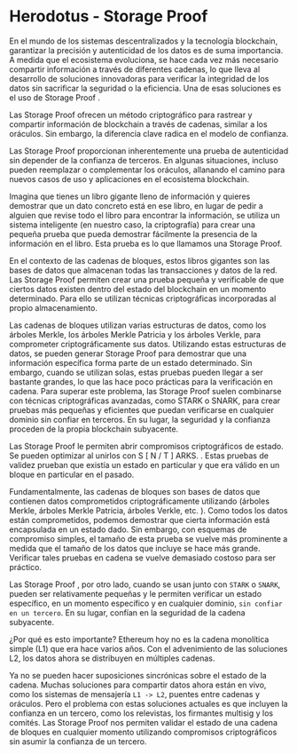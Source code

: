 # Herodotus - Storage Proof
En el mundo de los sistemas descentralizados y la tecnología blockchain, garantizar la precisión y autenticidad de los datos es de suma importancia. A medida que el ecosistema evoluciona, se hace cada vez más necesario compartir información a través de diferentes cadenas, lo que lleva al desarrollo de soluciones innovadoras para verificar la integridad de los datos sin sacrificar la seguridad o la eficiencia. Una de esas soluciones es el uso de Storage Proof .

Las Storage Proof  ofrecen un método criptográfico para rastrear y compartir información de blockchain a través de cadenas, similar a los oráculos. Sin embargo, la diferencia clave radica en el modelo de confianza.

Las Storage Proof  proporcionan inherentemente una prueba de autenticidad sin depender de la confianza de terceros. En algunas situaciones, incluso pueden reemplazar o complementar los oráculos, allanando el camino para nuevos casos de uso y aplicaciones en el ecosistema blockchain.

Imagina que tienes un libro gigante lleno de información y quieres demostrar que un dato concreto está en ese libro, en lugar de pedir a alguien que revise todo el libro para encontrar la información, se utiliza un sistema inteligente (en nuestro caso, la criptografía) para crear una pequeña prueba que pueda demostrar fácilmente la presencia de la información en el libro. Esta prueba es lo que llamamos una Storage Proof.

En el contexto de las cadenas de bloques, estos libros gigantes son las bases de datos que almacenan todas las transacciones y datos de la red. Las Storage Proof permiten crear una prueba pequeña y verificable de que ciertos datos existen dentro del estado del blockchain en un momento determinado. Para ello se utilizan técnicas criptográficas incorporadas al propio almacenamiento.

Las cadenas de bloques utilizan varias estructuras de datos, como los árboles Merkle, los árboles Merkle Patricia y los árboles Verkle, para comprometer criptográficamente sus datos. Utilizando estas estructuras de datos, se pueden generar Storage Proof  para demostrar que una información específica forma parte de un estado determinado. Sin embargo, cuando se utilizan solas, estas pruebas pueden llegar a ser bastante grandes, lo que las hace poco prácticas para la verificación en cadena. Para superar este problema, las Storage Proof  suelen combinarse con técnicas criptográficas avanzadas, como STARK o SNARK, para crear pruebas más pequeñas y eficientes que puedan verificarse en cualquier dominio sin confiar en terceros. En su lugar, la seguridad y la confianza proceden de la propia blockchain subyacente.

Las Storage Proof  le permiten abrir compromisos criptográficos de estado. Se pueden optimizar al unirlos con S [ N / T ] ARKS. . Estas pruebas de validez prueban que existía un estado en particular y que era válido en un bloque en particular en el pasado.

Fundamentalmente, las cadenas de bloques son bases de datos que contienen datos comprometidos criptográficamente utilizando (árboles Merkle, árboles Merkle Patricia, árboles Verkle, etc. ). Como todos los datos están comprometidos, podemos demostrar que cierta información está encapsulada en un estado dado. Sin embargo, con esquemas de compromiso simples, el tamaño de esta prueba se vuelve más prominente a medida que el tamaño de los datos que incluye se hace más grande. Verificar tales pruebas en cadena se vuelve demasiado costoso para ser práctico.

Las Storage Proof , por otro lado, cuando se usan junto con `STARK` o `SNARK`, pueden ser relativamente pequeñas y le permiten verificar un estado específico, en un momento específico y en cualquier dominio,  `sin confiar en un tercero`. En su lugar, confían en la seguridad de la cadena subyacente.

¿Por qué es esto importante? Ethereum hoy no es la cadena monolítica simple (L1) que era hace varios años. Con el advenimiento de las soluciones L2, los datos ahora se distribuyen en múltiples cadenas.

Ya no se pueden hacer suposiciones sincrónicas sobre el estado de la cadena. Muchas soluciones para compartir datos ahora están en vivo, como los sistemas de mensajería `L1 -> L2`, puentes entre cadenas y oráculos. Pero el problema con estas soluciones actuales es que incluyen la confianza en un tercero, como los relevistas, los firmantes multisig y los comités. Las Storage Proof  nos permiten validar el estado de una cadena de bloques en cualquier momento utilizando compromisos criptográficos sin asumir la confianza de un tercero.

